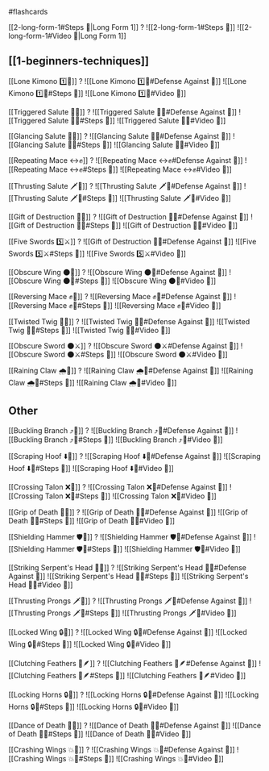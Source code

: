 #flashcards

[[2-long-form-1#Steps 👣|Long Form 1]]
?
![[2-long-form-1#Steps 👣]]
![[2-long-form-1#Video 🎥|Long Form 1]]
<!--SR:!2026-06-29,336,209-->

## [[1-beginners-techniques]]

[[Lone Kimono 1️⃣👘]]
?
![[Lone Kimono 1️⃣👘#Defense Against 🤺]]
![[Lone Kimono 1️⃣👘#Steps 👣]]
![[Lone Kimono 1️⃣👘#Video 🎥]]
<!--SR:!2027-10-01,866,251-->

[[Triggered Salute 🔫🫡]]
?
![[Triggered Salute 🔫🫡#Defense Against 🤺]]
![[Triggered Salute 🔫🫡#Steps 👣]]
![[Triggered Salute 🔫🫡#Video 🎥]]
<!--SR:!2026-10-04,662,248-->

[[Glancing Salute 👀🫡]]
?
![[Glancing Salute 👀🫡#Defense Against 🤺]]
![[Glancing Salute 👀🫡#Steps 👣]]
![[Glancing Salute 👀🫡#Video 🎥]]
<!--SR:!2025-08-08,12,130-->

[[Repeating Mace ↔️✊]]
?
![[Repeating Mace ↔️✊#Defense Against 🤺]]
![[Repeating Mace ↔️✊#Steps 👣]]
![[Repeating Mace ↔️✊#Video 🎥]]
<!--SR:!2026-03-07,337,183-->

[[Thrusting Salute 🗡️🫡]]
?
![[Thrusting Salute 🗡️🫡#Defense Against 🤺]]
![[Thrusting Salute 🗡️🫡#Steps 👣]]
![[Thrusting Salute 🗡️🫡#Video 🎥]]
<!--SR:!2025-08-06,73,130-->

[[Gift of Destruction 🎁💥]]
?
![[Gift of Destruction 🎁💥#Defense Against 🤺]]
![[Gift of Destruction 🎁💥#Steps 👣]]
![[Gift of Destruction 🎁💥#Video 🎥]]
<!--SR:!2026-08-15,726,308-->

[[Five Swords 5️⃣⚔️]]
?
![[Gift of Destruction 🎁💥#Defense Against 🤺]]
![[Five Swords 5️⃣⚔️#Steps 👣]]
![[Five Swords 5️⃣⚔️#Video 🎥]]
<!--SR:!2025-08-26,463,288-->

[[Obscure Wing 🌑🪽]]
?
![[Obscure Wing 🌑🪽#Defense Against 🤺]]
![[Obscure Wing 🌑🪽#Steps 👣]]
![[Obscure Wing 🌑🪽#Video 🎥]]
<!--SR:!2025-10-10,92,174-->

[[Reversing Mace ✊🔄]]
?
![[Reversing Mace ✊🔄#Defense Against 🤺]]
![[Reversing Mace ✊🔄#Steps 👣]]
![[Reversing Mace ✊🔄#Video 🎥]]
<!--SR:!2025-08-28,316,223-->

[[Twisted Twig 🔀🌿]]
?
![[Twisted Twig 🔀🌿#Defense Against 🤺]]
![[Twisted Twig 🔀🌿#Steps 👣]]
![[Twisted Twig 🔀🌿#Video 🎥]]
<!--SR:!2025-10-12,82,130-->

[[Obscure Sword 🌑⚔️]]
?
![[Obscure Sword 🌑⚔️#Defense Against 🤺]]
![[Obscure Sword 🌑⚔️#Steps 👣]]
![[Obscure Sword 🌑⚔️#Video 🎥]]
<!--SR:!2025-08-05,25,130-->

[[Raining Claw 🌧️🐯]]
?
![[Raining Claw 🌧️🐯#Defense Against 🤺]]
![[Raining Claw 🌧️🐯#Steps 👣]]
![[Raining Claw 🌧️🐯#Video 🎥]]
<!--SR:!2025-10-28,492,271-->

## Other

[[Buckling Branch ⤴️🌳]]
?
![[Buckling Branch ⤴️🌳#Defense Against 🤺]]
![[Buckling Branch ⤴️🌳#Steps 👣]]
![[Buckling Branch ⤴️🌳#Video 🎥]]
<!--SR:!2025-08-04,126,150-->

[[Scraping Hoof ⬇️🐎]]
?
![[Scraping Hoof ⬇️🐎#Defense Against 🤺]]
![[Scraping Hoof ⬇️🐎#Steps 👣]]
![[Scraping Hoof ⬇️🐎#Video 🎥]]
<!--SR:!2025-08-28,37,133-->

[[Crossing Talon ❌🦅]]
?
![[Crossing Talon ❌🦅#Defense Against 🤺]]
![[Crossing Talon ❌🦅#Steps 👣]]
![[Crossing Talon ❌🦅#Video 🎥]]
<!--SR:!2025-09-02,42,130-->

[[Grip of Death 🧤💀]]
?
![[Grip of Death 🧤💀#Defense Against 🤺]]
![[Grip of Death 🧤💀#Steps 👣]]
![[Grip of Death 🧤💀#Video 🎥]]
<!--SR:!2026-08-13,487,233-->

[[Shielding Hammer 🛡️🔨]]
?
![[Shielding Hammer 🛡️🔨#Defense Against 🤺]]
![[Shielding Hammer 🛡️🔨#Steps 👣]]
![[Shielding Hammer 🛡️🔨#Video 🎥]]
<!--SR:!2025-09-08,64,130-->

[[Striking Serpent's Head 🎳🐍]]
?
![[Striking Serpent's Head 🎳🐍#Defense Against 🤺]]
![[Striking Serpent's Head 🎳🐍#Steps 👣]]
![[Striking Serpent's Head 🎳🐍#Video 🎥]]
<!--SR:!2026-10-24,457,206-->

[[Thrusting Prongs 🗡️🍴]]
?
![[Thrusting Prongs 🗡️🍴#Defense Against 🤺]]
![[Thrusting Prongs 🗡️🍴#Steps 👣]]
![[Thrusting Prongs 🗡️🍴#Video 🎥]]
<!--SR:!2025-09-19,131,184-->

[[Locked Wing 🔒🪽]]
?
![[Locked Wing 🔒🪽#Defense Against 🤺]]
![[Locked Wing 🔒🪽#Steps 👣]]
![[Locked Wing 🔒🪽#Video 🎥]]
<!--SR:!2025-09-21,93,145-->

[[Clutching Feathers 👐🪶]]
?
![[Clutching Feathers 👐🪶#Defense Against 🤺]]
![[Clutching Feathers 👐🪶#Steps 👣]]
![[Clutching Feathers 👐🪶#Video 🎥]]
<!--SR:!2025-10-09,74,130-->

[[Locking Horns 🔒🦌]]
?
![[Locking Horns 🔒🦌#Defense Against 🤺]]
![[Locking Horns 🔒🦌#Steps 👣]]
![[Locking Horns 🔒🦌#Video 🎥]]
<!--SR:!2026-04-06,263,179-->

[[Dance of Death 💃💀]]
?
![[Dance of Death 💃💀#Defense Against 🤺]]
![[Dance of Death 💃💀#Steps 👣]]
![[Dance of Death 💃💀#Video 🎥]]
<!--SR:!2025-08-27,101,159-->

[[Crashing Wings 💥🪽]]
?
![[Crashing Wings 💥🪽#Defense Against 🤺]]
![[Crashing Wings 💥🪽#Steps 👣]]
![[Crashing Wings 💥🪽#Video 🎥]]
<!--SR:!2025-09-16,68,130-->
